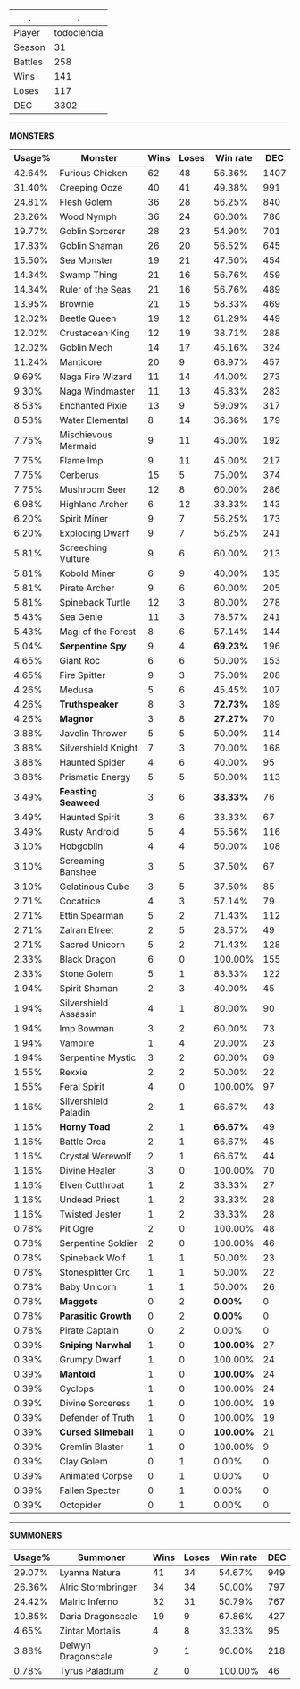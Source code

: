 .|.
|-|-
Player|todociencia
Season|31
Battles|258
Wins|141
Loses|117
DEC|3302

---
**MONSTERS**

Usage%|Monster|Wins|Loses|Win rate|DEC|
-|-|-|-|-|-|
42.64%|Furious Chicken|62|48|56.36%|1407|
31.40%|Creeping Ooze|40|41|49.38%|991|
24.81%|Flesh Golem|36|28|56.25%|840|
23.26%|Wood Nymph|36|24|60.00%|786|
19.77%|Goblin Sorcerer|28|23|54.90%|701|
17.83%|Goblin Shaman|26|20|56.52%|645|
15.50%|Sea Monster|19|21|47.50%|454|
14.34%|Swamp Thing|21|16|56.76%|459|
14.34%|Ruler of the Seas|21|16|56.76%|489|
13.95%|Brownie|21|15|58.33%|469|
12.02%|Beetle Queen|19|12|61.29%|449|
12.02%|Crustacean King|12|19|38.71%|288|
12.02%|Goblin Mech|14|17|45.16%|324|
11.24%|Manticore|20|9|68.97%|457|
9.69%|Naga Fire Wizard|11|14|44.00%|273|
9.30%|Naga Windmaster|11|13|45.83%|283|
8.53%|Enchanted Pixie|13|9|59.09%|317|
8.53%|Water Elemental|8|14|36.36%|179|
7.75%|Mischievous Mermaid|9|11|45.00%|192|
7.75%|Flame Imp|9|11|45.00%|217|
7.75%|Cerberus|15|5|75.00%|374|
7.75%|Mushroom Seer|12|8|60.00%|286|
6.98%|Highland Archer|6|12|33.33%|143|
6.20%|Spirit Miner|9|7|56.25%|173|
6.20%|Exploding Dwarf|9|7|56.25%|241|
5.81%|Screeching Vulture|9|6|60.00%|213|
5.81%|Kobold Miner|6|9|40.00%|135|
5.81%|Pirate Archer|9|6|60.00%|205|
5.81%|Spineback Turtle|12|3|80.00%|278|
5.43%|Sea Genie|11|3|78.57%|241|
5.43%|Magi of the Forest|8|6|57.14%|144|
5.04%|**Serpentine Spy**|9|4|**69.23%**|196|
4.65%|Giant Roc|6|6|50.00%|153|
4.65%|Fire Spitter|9|3|75.00%|208|
4.26%|Medusa|5|6|45.45%|107|
4.26%|**Truthspeaker**|8|3|**72.73%**|189|
4.26%|**Magnor**|3|8|**27.27%**|70|
3.88%|Javelin Thrower|5|5|50.00%|114|
3.88%|Silvershield Knight|7|3|70.00%|168|
3.88%|Haunted Spider|4|6|40.00%|95|
3.88%|Prismatic Energy|5|5|50.00%|113|
3.49%|**Feasting Seaweed**|3|6|**33.33%**|76|
3.49%|Haunted Spirit|3|6|33.33%|67|
3.49%|Rusty Android|5|4|55.56%|116|
3.10%|Hobgoblin|4|4|50.00%|108|
3.10%|Screaming Banshee|3|5|37.50%|67|
3.10%|Gelatinous Cube|3|5|37.50%|85|
2.71%|Cocatrice|4|3|57.14%|79|
2.71%|Ettin Spearman|5|2|71.43%|112|
2.71%|Zalran Efreet|2|5|28.57%|49|
2.71%|Sacred Unicorn|5|2|71.43%|128|
2.33%|Black Dragon|6|0|100.00%|155|
2.33%|Stone Golem|5|1|83.33%|122|
1.94%|Spirit Shaman|2|3|40.00%|45|
1.94%|Silvershield Assassin|4|1|80.00%|90|
1.94%|Imp Bowman|3|2|60.00%|73|
1.94%|Vampire|1|4|20.00%|23|
1.94%|Serpentine Mystic|3|2|60.00%|69|
1.55%|Rexxie|2|2|50.00%|22|
1.55%|Feral Spirit|4|0|100.00%|97|
1.16%|Silvershield Paladin|2|1|66.67%|43|
1.16%|**Horny Toad**|2|1|**66.67%**|49|
1.16%|Battle Orca|2|1|66.67%|45|
1.16%|Crystal Werewolf|2|1|66.67%|44|
1.16%|Divine Healer|3|0|100.00%|70|
1.16%|Elven Cutthroat|1|2|33.33%|27|
1.16%|Undead Priest|1|2|33.33%|28|
1.16%|Twisted Jester|1|2|33.33%|28|
0.78%|Pit Ogre|2|0|100.00%|48|
0.78%|Serpentine Soldier|2|0|100.00%|46|
0.78%|Spineback Wolf|1|1|50.00%|23|
0.78%|Stonesplitter Orc|1|1|50.00%|22|
0.78%|Baby Unicorn|1|1|50.00%|26|
0.78%|**Maggots**|0|2|**0.00%**|0|
0.78%|**Parasitic Growth**|0|2|**0.00%**|0|
0.78%|Pirate Captain|0|2|0.00%|0|
0.39%|**Sniping Narwhal**|1|0|**100.00%**|27|
0.39%|Grumpy Dwarf|1|0|100.00%|24|
0.39%|**Mantoid**|1|0|**100.00%**|24|
0.39%|Cyclops|1|0|100.00%|24|
0.39%|Divine Sorceress|1|0|100.00%|19|
0.39%|Defender of Truth|1|0|100.00%|19|
0.39%|**Cursed Slimeball**|1|0|**100.00%**|21|
0.39%|Gremlin Blaster|1|0|100.00%|9|
0.39%|Clay Golem|0|1|0.00%|0|
0.39%|Animated Corpse|0|1|0.00%|0|
0.39%|Fallen Specter|0|1|0.00%|0|
0.39%|Octopider|0|1|0.00%|0|

---
**SUMMONERS**

Usage%|Summoner|Wins|Loses|Win rate|DEC|
-|-|-|-|-|-|
29.07%|Lyanna Natura|41|34|54.67%|949|
26.36%|Alric Stormbringer|34|34|50.00%|797|
24.42%|Malric Inferno|32|31|50.79%|767|
10.85%|Daria Dragonscale|19|9|67.86%|427|
4.65%|Zintar Mortalis|4|8|33.33%|95|
3.88%|Delwyn Dragonscale|9|1|90.00%|218|
0.78%|Tyrus Paladium|2|0|100.00%|46|
